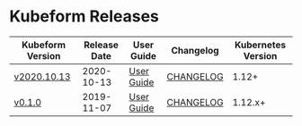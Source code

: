 # Kubeform Releases

| Kubeform Version | Release Date | User Guide | Changelog | Kubernetes Version |
|--------------------------- | ------------ | ---------- | --------- | ------------------ |
| [v2020.10.13](https:/github.com/kubeform/CHANGELOG/releases/tag/v2020.10.13) | 2020-10-13 | [User Guide](https://kubeform.com/docs/v2020.10.13) | [CHANGELOG](/releases/v2020.10.13/README.md) | 1.12+ |
| [v0.1.0](https://github.com/kubeform/kubeform/releases/tag/v0.1.0) | 2019-11-07 | [User Guide](https://kubeform.com/docs/v0.1.0) | [CHANGELOG](https://github.com/kubeform/kubeform/releases/tag/v0.1.0) | 1.12.x+ |
